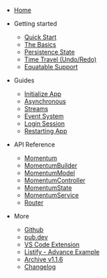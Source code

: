 - [Home](/)

- Getting started

    - [Quick Start](quick-start.md)
    - [The Basics](basics.md)
    - [Persistence State](persistence.md)
    - [Time Travel (Undo/Redo)](time-travel.md)
    - [Equatable Support](equatable.md)

- Guides

    - [Initialize App](initialize-app.md)
    - [Asynchronous](asynchronous.md)
    - [Streams](streams.md)
    - [Event System](event-system.md)
    - [Login Session](login-session.md)
    - [Restarting App](restart-app.md)

- API Reference

    - [Momentum](momentum.md)
    - [MomentumBuilder](momentum-builder.md)
    - [MomentumModel](momentum-model.md)
    - [MomentumController](momentum-controller.md)
    - [MomentumState](momentum-state.md)
    - [MomentumService](momentum-service.md)
    - [Router](router.md)

- More

    - [Github](https://github.com/xamantra/momentum)
    - [pub.dev](https://pub.dev/packages/momentum)
    - [VS Code Extension](https://marketplace.visualstudio.com/items?itemName=xamantra.momentum-code)
    - [Listify - Advance Example](https://github.com/xamantra/listify)
    - [Archive v1.1.6](https://storage.googleapis.com/pub-packages/packages/momentum-1.1.6.tar.gz)
    - [Changelog](changelog.md)